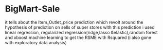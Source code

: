 # BigMart-Sale
it tells about the Item_Outlet_price prediction which revolt around the hypothesis of prediction on sells of super stores with this prediction i used linear regression, regularized regression(ridge,lasso &amp;elastic),random forest and xboost machine learning to get the RSME with Rsquared (i also gone with exploratory data analysis)

